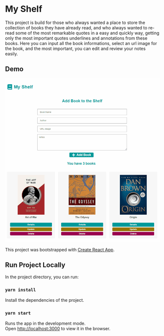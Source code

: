 # My Shelf

This project is build for those who always wanted a place to store the collection of books they have already read, and who always wanted to re-read some of the most remarkable quotes in a easy and quickly way, getting only the most important quotes underlines and annotations from these books.
Here you can input all the book informations, select an url image for the book, and the most important, you can edit and review your notes easily. 

## Demo

![](MyShelfDemo.gif)

This project was bootstrapped with [Create React App](https://github.com/facebook/create-react-app).

## Run Project Locally

In the project directory, you can run:

### `yarn install`

Install the dependencies of the project.

### `yarn start`

Runs the app in the development mode.<br />
Open [http://localhost:3000](http://localhost:3000) to view it in the browser.


